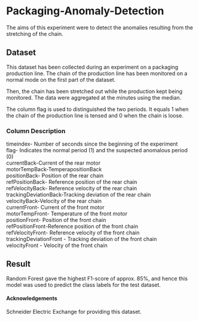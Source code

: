 # Packaging-Anomaly-Detection

The aims of this experiment were to detect the anomalies resulting from the stretching of the chain.

## Dataset 

This dataset has been collected during an experiment on a packaging production line. The chain of the production line has been monitored on a normal mode on the first part of the dataset.

Then, the chain has been stretched out while the production kept being monitored. The data were aggregated at the minutes using the median.

The column flag is used to distinguished the two periods. It equals 1 when the chain of the production line is tensed and 0 when the chain is loose.

### Column Description 

timeindex- Number of seconds since the beginning of the experiment\
flag- Indicates the normal period (1) and the suspected anomalous period (0)\
currentBack-Current of the rear motor\
motorTempBack-TemperapositionBack\
positionBack- Position of the rear chain\
refPositionBack- Reference position of the rear chain\
refVelocityBack- Reference velocity of the rear chain\
trackingDeviationBack-Tracking deviation of the rear chain\
velocityBack-Velocity of the rear chain\
currentFront- Current of the front motor\
motorTempFront- Temperature of the front motor\
positionFront- Position of the front chain\
refPositionFront-Reference position of the front chain\
refVelocityFront- Reference velocity of the front chain\
trackingDeviationFront - Tracking deviation of the front chain\
velocityFront - Velocity of the front chain

## Result 
Random Forest gave the highest F1-score of approx. 85%, and hence this model was used to predict the class labels for the test dataset.

#### Acknowledgements
Schneider Electric Exchange for providing this dataset.
